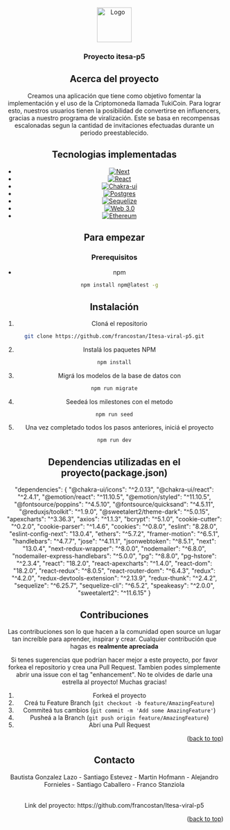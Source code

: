 <!-- Improved compatibility of back to top link: See: https://github.com/othneildrew/Best-README-Template/pull/73 -->
<a name="readme-top"></a>
<!--
*** Thanks for checking out the Best-README-Template. If you have a suggestion
*** that would make this better, please fork the repo and create a pull request
*** or simply open an issue with the tag "enhancement".
*** Don't forget to give the project a star!
*** Thanks again! Now go create something AMAZING! :D
-->







<!-- PROJECT LOGO -->
<br />
<div align="center">
  <a href="https://github.com/francostan/Itesa-viral-p5">
    <img src="https://miro.medium.com/max/664/1*z6r1ufq-iAqcOZeNZ3PGIQ.png" alt="Logo" width="80" height="80">
  </a>

  <h3 align="center">Proyecto itesa-p5</h3>

<!-- ABOUT THE PROJECT -->
## Acerca del proyecto



Creamos una aplicación que tiene como objetivo fomentar la implementación y el uso de la Criptomoneda llamada TukiCoin.
  Para lograr esto, nuestros usuarios tienen la posibilidad de convertirse en influencers, gracias a nuestro programa de viralización.
  Este se basa en recompensas escalonadas segun la cantidad de invitaciones efectuadas durante un periodo preestablecido.
  



## Tecnologias implementadas



* [![Next][Next.js]][Next-url]
* [![React][React.js]][React-url]
* [![Chakra-ui][Chakra-ui.com]][chakra-url]
* [![Postgres][Postgres.com]][Postgres-url]
* [![Sequelize][Sequelize.com]][Sequelize-url]
* [![Web 3.0][Web3.com]][Web3-url]
* [![Ethereum][Ethereum.com]][Ethereum-url]
  





<!-- GETTING STARTED -->
## Para empezar

  

### Prerequisitos


* npm
  ```sh
  npm install npm@latest -g
  ```

## Instalación

   1. Cloná el repositorio
   ```sh
   git clone https://github.com/francostan/Itesa-viral-p5.git
   ```
   2. Instalá los paquetes NPM 
   ```sh
   npm install
   ```
  3. Migrá los modelos de la base de datos con
   ```sh
   npm run migrate
   ```
  4. Seedeá los milestones con el metodo
   ```sh
   npm run seed
   ```
  5. Una vez completado todos los pasos anteriores, iniciá el proyecto
   ```sh
  npm run dev
   ```
   
   
   ## Dependencias utilizadas en el proyecto(package.json)
   "dependencies": {
    "@chakra-ui/icons": "^2.0.13",
    "@chakra-ui/react": "^2.4.1",
    "@emotion/react": "^11.10.5",
    "@emotion/styled": "^11.10.5",
    "@fontsource/poppins": "^4.5.10",
    "@fontsource/quicksand": "^4.5.11",
    "@reduxjs/toolkit": "^1.9.0",
    "@sweetalert2/theme-dark": "^5.0.15",
    "apexcharts": "^3.36.3",
    "axios": "^1.1.3",
    "bcrypt": "^5.1.0",
    "cookie-cutter": "^0.2.0",
    "cookie-parser": "^1.4.6",
    "cookies": "^0.8.0",
    "eslint": "8.28.0",
    "eslint-config-next": "13.0.4",
    "ethers": "^5.7.2",
    "framer-motion": "^6.5.1",
    "handlebars": "^4.7.7",
    "jose": "^4.11.1",
    "jsonwebtoken": "^8.5.1",
    "next": "13.0.4",
    "next-redux-wrapper": "^8.0.0",
    "nodemailer": "^6.8.0",
    "nodemailer-express-handlebars": "^5.0.0",
    "pg": "^8.8.0",
    "pg-hstore": "^2.3.4",
    "react": "18.2.0",
    "react-apexcharts": "^1.4.0",
    "react-dom": "18.2.0",
    "react-redux": "^8.0.5",
    "react-router-dom": "^6.4.3",
    "redux": "^4.2.0",
    "redux-devtools-extension": "^2.13.9",
    "redux-thunk": "^2.4.2",
    "sequelize": "^6.25.7",
    "sequelize-cli": "^6.5.2",
    "speakeasy": "^2.0.0",
    "sweetalert2": "^11.6.15"
  }

<!-- CONTRIBUTING -->
## Contribuciones
Las contribuciones son lo que hacen a la comunidad open source un lugar tan increíble para aprender, inspirar y crear. Cualquier contribución que hagas es **realmente apreciada**

Si tenes sugerencias que podrían hacer mejor a este proyecto, por favor forkea el repositorio y crea una Pull Request. Tambien podes simplemente abrir una issue con el tag "enhancement".
  No te olvides de darle una estrella al proyecto! Muchas gracias!


1. Forkeá el proyecto
2. Creá tu Feature Branch (`git checkout -b feature/AmazingFeature`)
3. Commiteá tus cambios (`git commit -m 'Add some AmazingFeature'`)
4. Pusheá a la Branch (`git push origin feature/AmazingFeature`)
5. Abrí una Pull Request

<p align="right">(<a href="#readme-top">back to top</a>)</p>









<!-- CONTACT -->
## Contacto

Bautista Gonzalez Lazo - 
  Santiago Estevez -
  Martin Hofmann -
  Alejandro Fornieles -
  Santiago Caballero -
  Franco Stanziola 
  
  <br>
Link del proyecto: https://github.com/francostan/Itesa-viral-p5

<p align="right">(<a href="#readme-top">back to top</a>)</p>






<!-- MARKDOWN LINKS & IMAGES -->
<!-- https://www.markdownguide.org/basic-syntax/#reference-style-links -->
[contributors-shield]: https://img.shields.io/github/contributors/othneildrew/Best-README-Template.svg?style=for-the-badge
[contributors-url]: https://github.com/othneildrew/Best-README-Template/graphs/contributors
[forks-shield]: https://img.shields.io/github/forks/othneildrew/Best-README-Template.svg?style=for-the-badge
[forks-url]: https://github.com/othneildrew/Best-README-Template/network/members
[stars-shield]: https://img.shields.io/github/stars/othneildrew/Best-README-Template.svg?style=for-the-badge
[stars-url]: https://github.com/othneildrew/Best-README-Template/stargazers
[issues-shield]: https://img.shields.io/github/issues/othneildrew/Best-README-Template.svg?style=for-the-badge
[issues-url]: https://github.com/othneildrew/Best-README-Template/issues
[license-shield]: https://img.shields.io/github/license/othneildrew/Best-README-Template.svg?style=for-the-badge
[license-url]: https://github.com/othneildrew/Best-README-Template/blob/master/LICENSE.txt
[linkedin-shield]: https://img.shields.io/badge/-LinkedIn-black.svg?style=for-the-badge&logo=linkedin&colorB=555
[linkedin-url]: https://linkedin.com/in/othneildrew
[product-screenshot]: images/screenshot.png
[Next.js]: https://img.shields.io/badge/next.js-000000?style=for-the-badge&logo=nextdotjs&logoColor=white
[Next-url]: https://nextjs.org/
[React.js]: https://img.shields.io/badge/React-20232A?style=for-the-badge&logo=react&logoColor=61DAFB
[React-url]: https://reactjs.org/
[Chakra-ui.com]:https://shields.io/badge/chakra--ui-black?logo=chakraui&style=for-the-badge%22
[Chakra-url]:https://chakra-ui.com/
  [Postgres.com]:https://img.shields.io/badge/postgres-%23316192.svg?style=for-the-badge&logo=postgresql&logoColor=white
[Postgres-url]:https://www.postgresql.org/
    [Sequelize.com]:https://img.shields.io/badge/Sequelize-52B0E7?style=for-the-badge&logo=Sequelize&logoColor=white
[Sequelize-url]:https://sequelize.org/
     [Web3.com]:https://img.shields.io/badge/web3.js-F16822?style=for-the-badge&logo=web3.js&logoColor=white
[Web3-url]:https://ethereum.org/en/web3/
       [Ethereum.com]:https://img.shields.io/badge/Ethereum-3C3C3D?style=for-the-badge&logo=Ethereum&logoColor=white
[Ethereum-url]:https://ethereum.org/
  
  


